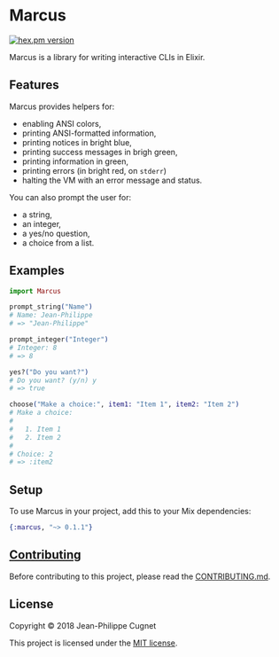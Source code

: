 # Marcus

[![hex.pm version](http://img.shields.io/hexpm/v/marcus.svg?style=flat)](https://hex.pm/packages/marcus)

Marcus is a library for writing interactive CLIs in Elixir.

## Features

Marcus provides helpers for:

* enabling ANSI colors,
* printing ANSI-formatted information,
* printing notices in bright blue,
* printing success messages in brigh green,
* printing information in green,
* printing errors (in bright red, on `stderr`)
* halting the VM with an error message and status.

You can also prompt the user for:

* a string,
* an integer,
* a yes/no question,
* a choice from a list.

## Examples

```elixir
import Marcus

prompt_string("Name")
# Name: Jean-Philippe
# => "Jean-Philippe"

prompt_integer("Integer")
# Integer: 8
# => 8

yes?("Do you want?")
# Do you want? (y/n) y
# => true

choose("Make a choice:", item1: "Item 1", item2: "Item 2")
# Make a choice:
#
#   1. Item 1
#   2. Item 2
#
# Choice: 2
# => :item2
```

## Setup

To use Marcus in your project, add this to your Mix dependencies:

```elixir
{:marcus, "~> 0.1.1"}
```

## [Contributing](CONTRIBUTING.md)

Before contributing to this project, please read the
[CONTRIBUTING.md](CONTRIBUTING.md).

## License

Copyright © 2018 Jean-Philippe Cugnet

This project is licensed under the [MIT license](LICENSE).
